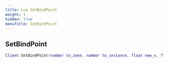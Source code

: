 ```yaml
---
title: Lua SetBindPoint
weight: 1
hidden: true
menuTitle: SetBindPoint
---
```

## SetBindPoint
```lua
Client:SetBindPoint(number to_zone, number to_instance, float new_x, float new_y, float new_z); -- void
```